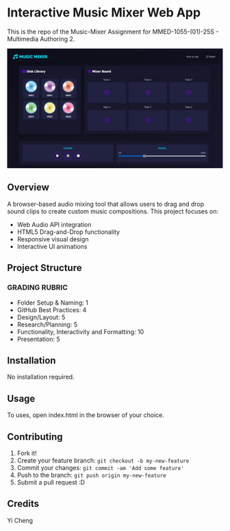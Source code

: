# Interactive Music Mixer Web App

This is the repo of the Music-Mixer Assignment for MMED-1055-(01)-25S - Multimedia Authoring 2.

![Project Preview](images/preview.png)

## Overview

A browser-based audio mixing tool that allows users to drag and drop sound clips to create custom music compositions. This project focuses on:

- Web Audio API integration
- HTML5 Drag-and-Drop functionality
- Responsive visual design
- Interactive UI animations

## Project Structure

### GRADING RUBRIC

- Folder Setup & Naming: 1
- GitHub Best Practices: 4
- Design/Layout: 5
- Research/Planning: 5
- Functionality, Interactivity and Formatting: 10
- Presentation: 5

## Installation

No installation required.

## Usage

To uses, open index.html in the browser of your choice.

## Contributing

1. Fork it!
2. Create your feature branch: `git checkout -b my-new-feature`
3. Commit your changes: `git commit -am 'Add some feature'`
4. Push to the branch: `git push origin my-new-feature`
5. Submit a pull request :D

## Credits

Yi Cheng
